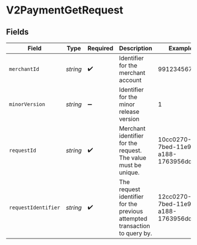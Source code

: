 # V2PaymentGetRequest


## Fields

| Field                                                                      | Type                                                                       | Required                                                                   | Description                                                                | Example                                                                    |
| -------------------------------------------------------------------------- | -------------------------------------------------------------------------- | -------------------------------------------------------------------------- | -------------------------------------------------------------------------- | -------------------------------------------------------------------------- |
| `merchantId`                                                               | *string*                                                                   | :heavy_check_mark:                                                         | Identifier for the merchant account                                        | 991234567890                                                               |
| `minorVersion`                                                             | *string*                                                                   | :heavy_minus_sign:                                                         | Identifier for the minor release version                                   | 1                                                                          |
| `requestId`                                                                | *string*                                                                   | :heavy_check_mark:                                                         | Merchant identifier for the request. The value must be unique.             | 10cc0270-7bed-11e9-a188-1763956dd7f6                                       |
| `requestIdentifier`                                                        | *string*                                                                   | :heavy_check_mark:                                                         | The request identifier for the previous attempted transaction to query by. | 12cc0270-7bed-11e9-a188-1763956dd7f6                                       |